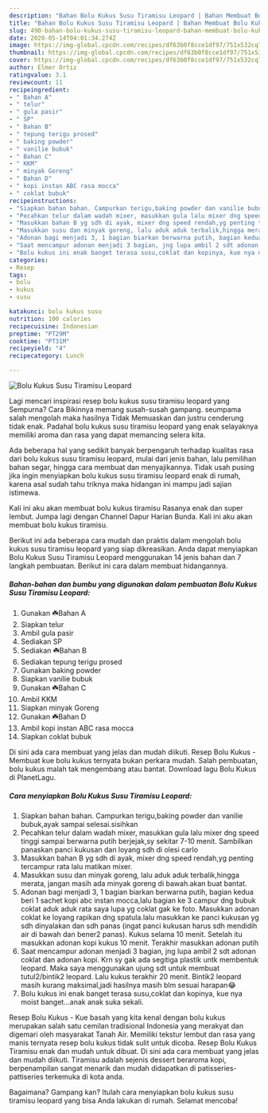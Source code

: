 ```yaml
---
description: "Bahan Bolu Kukus Susu Tiramisu Leopard | Bahan Membuat Bolu Kukus Susu Tiramisu Leopard Yang Enak dan Simpel"
title: "Bahan Bolu Kukus Susu Tiramisu Leopard | Bahan Membuat Bolu Kukus Susu Tiramisu Leopard Yang Enak dan Simpel"
slug: 490-bahan-bolu-kukus-susu-tiramisu-leopard-bahan-membuat-bolu-kukus-susu-tiramisu-leopard-yang-enak-dan-simpel
date: 2020-05-14T04:01:34.274Z
image: https://img-global.cpcdn.com/recipes/df63b0f8cce1df97/751x532cq70/bolu-kukus-susu-tiramisu-leopard-foto-resep-utama.jpg
thumbnail: https://img-global.cpcdn.com/recipes/df63b0f8cce1df97/751x532cq70/bolu-kukus-susu-tiramisu-leopard-foto-resep-utama.jpg
cover: https://img-global.cpcdn.com/recipes/df63b0f8cce1df97/751x532cq70/bolu-kukus-susu-tiramisu-leopard-foto-resep-utama.jpg
author: Elmer Ortiz
ratingvalue: 3.1
reviewcount: 11
recipeingredient:
- " Bahan A"
- " telur"
- " gula pasir"
- " SP"
- " Bahan B"
- " tepung terigu prosed"
- " baking powder"
- " vanilie bubuk"
- " Bahan C"
- " KKM"
- " minyak Goreng"
- " Bahan D"
- " kopi instan ABC rasa mocca"
- " coklat bubuk"
recipeinstructions:
- "Siapkan bahan bahan. Campurkan terigu,baking powder dan vanilie bubuk,ayak sampai selesai.sisihkan"
- "Pecahkan telur dalam wadah mixer, masukkan gula lalu mixer dng speed tinggi sampai berwarna putih berjejak,sy sekitar 7-10 menit. Sambilkan panaskan panci kukusan dan loyang sdh di olesi carlo"
- "Masukkan bahan B yg sdh di ayak, mixer dng speed rendah,yg penting tercampur rata lalu matikan mixer."
- "Masukkan susu dan minyak goreng, lalu aduk aduk terbalik,hingga merata, jangan masih ada minyak goreng di bawah.akan buat bantat."
- "Adonan bagi menjadi 3, 1 bagian biarkan berwarna putih, bagian kedua beri 1 sachet kopi abc instan mocca,lalu bagian ke 3 campur dng bubuk coklat aduk aduk rata saya lupa yg coklat gak ke foto. Masukkan adonan coklat ke loyang rapikan dng spatula.lalu masukkan ke panci kukusan yg sdh dinyalakan dan sdh panas (ingat panci kukusan harus sdh mendidih air di bawah dan bener2 panas). Kukus selama 10 menit. Setelah itu masukkan adonan kopi kukus 10 menit. Terakhir masukkan adonan putih"
- "Saat mencampur adonan menjadi 3 bagian, jng lupa ambil 2 sdt adonan coklat dan adonan kopi. Krn sy gak ada segitiga plastik untk membentuk leopard. Maka saya menggunakan ujung sdt untuk membuat tutul2/bintik2 leopard. Lalu kukus terakhir 20 menit. Bintik2 leopard masih kurang maksimal,jadi hasilnya masih blm sesuai harapan😂"
- "Bolu kukus ini enak banget terasa susu,coklat dan kopinya, kue nya moist banget...anak anak suka sekali."
categories:
- Resep
tags:
- bolu
- kukus
- susu

katakunci: bolu kukus susu 
nutrition: 100 calories
recipecuisine: Indonesian
preptime: "PT29M"
cooktime: "PT31M"
recipeyield: "4"
recipecategory: Lunch

---
```



![Bolu Kukus Susu Tiramisu Leopard](https://img-global.cpcdn.com/recipes/df63b0f8cce1df97/751x532cq70/bolu-kukus-susu-tiramisu-leopard-foto-resep-utama.jpg)

Lagi mencari inspirasi resep bolu kukus susu tiramisu leopard yang Sempurna? Cara Bikinnya memang susah-susah gampang. seumpama salah mengolah maka hasilnya Tidak Memuaskan dan justru cenderung tidak enak. Padahal bolu kukus susu tiramisu leopard yang enak selayaknya memiliki aroma dan rasa yang dapat memancing selera kita.

Ada beberapa hal yang sedikit banyak berpengaruh terhadap kualitas rasa dari bolu kukus susu tiramisu leopard, mulai dari jenis bahan, lalu pemilihan bahan segar, hingga cara membuat dan menyajikannya. Tidak usah pusing jika ingin menyiapkan bolu kukus susu tiramisu leopard enak di rumah, karena asal sudah tahu triknya maka hidangan ini mampu jadi sajian istimewa.

Kali ini aku akan membuat bolu kukus tiramisu Rasanya enak dan super lembut. Jumpa lagi dengan Channel Dapur Harian Bunda. Kali ini aku akan membuat bolu kukus tiramisu.


Berikut ini ada beberapa cara mudah dan praktis dalam mengolah bolu kukus susu tiramisu leopard yang siap dikreasikan. Anda dapat menyiapkan Bolu Kukus Susu Tiramisu Leopard menggunakan 14 jenis bahan dan 7 langkah pembuatan. Berikut ini cara dalam membuat hidangannya.

<!--inarticleads1-->

##### Bahan-bahan dan bumbu yang digunakan dalam pembuatan Bolu Kukus Susu Tiramisu Leopard:

1. Gunakan  ☘️Bahan A
1. Siapkan  telur
1. Ambil  gula pasir
1. Sediakan  SP
1. Sediakan  ☘️Bahan B
1. Sediakan  tepung terigu prosed
1. Gunakan  baking powder
1. Siapkan  vanilie bubuk
1. Gunakan  ☘️Bahan C
1. Ambil  KKM
1. Siapkan  minyak Goreng
1. Gunakan  ☘️Bahan D
1. Ambil  kopi instan ABC rasa mocca
1. Siapkan  coklat bubuk


Di sini ada cara membuat yang jelas dan mudah diikuti. Resep Bolu Kukus - Membuat kue bolu kukus ternyata bukan perkara mudah. Salah pembuatan, bolu kukus malah tak mengembang atau bantat. Download lagu Bolu Kukus di PlanetLagu. 

<!--inarticleads2-->

##### Cara menyiapkan Bolu Kukus Susu Tiramisu Leopard:

1. Siapkan bahan bahan. Campurkan terigu,baking powder dan vanilie bubuk,ayak sampai selesai.sisihkan
1. Pecahkan telur dalam wadah mixer, masukkan gula lalu mixer dng speed tinggi sampai berwarna putih berjejak,sy sekitar 7-10 menit. Sambilkan panaskan panci kukusan dan loyang sdh di olesi carlo
1. Masukkan bahan B yg sdh di ayak, mixer dng speed rendah,yg penting tercampur rata lalu matikan mixer.
1. Masukkan susu dan minyak goreng, lalu aduk aduk terbalik,hingga merata, jangan masih ada minyak goreng di bawah.akan buat bantat.
1. Adonan bagi menjadi 3, 1 bagian biarkan berwarna putih, bagian kedua beri 1 sachet kopi abc instan mocca,lalu bagian ke 3 campur dng bubuk coklat aduk aduk rata saya lupa yg coklat gak ke foto. Masukkan adonan coklat ke loyang rapikan dng spatula.lalu masukkan ke panci kukusan yg sdh dinyalakan dan sdh panas (ingat panci kukusan harus sdh mendidih air di bawah dan bener2 panas). Kukus selama 10 menit. Setelah itu masukkan adonan kopi kukus 10 menit. Terakhir masukkan adonan putih
1. Saat mencampur adonan menjadi 3 bagian, jng lupa ambil 2 sdt adonan coklat dan adonan kopi. Krn sy gak ada segitiga plastik untk membentuk leopard. Maka saya menggunakan ujung sdt untuk membuat tutul2/bintik2 leopard. Lalu kukus terakhir 20 menit. Bintik2 leopard masih kurang maksimal,jadi hasilnya masih blm sesuai harapan😂
1. Bolu kukus ini enak banget terasa susu,coklat dan kopinya, kue nya moist banget...anak anak suka sekali.


Resep Bolu Kukus - Kue basah yang kita kenal dengan bolu kukus merupakan salah satu cemilan tradisional Indonesia yang merakyat dan digemari oleh masyarakat Tanah Air. Memiliki tekstur lembut dan rasa yang manis ternyata resep bolu kukus tidak sulit untuk dicoba. Resep Bolu Kukus Tiramisu enak dan mudah untuk dibuat. Di sini ada cara membuat yang jelas dan mudah diikuti. Tiramisu adalah sejenis dessert beraroma kopi, berpenampilan sangat menarik dan mudah didapatkan di patisseries-pattiseries terkemuka di kota anda. 

Bagaimana? Gampang kan? Itulah cara menyiapkan bolu kukus susu tiramisu leopard yang bisa Anda lakukan di rumah. Selamat mencoba!

